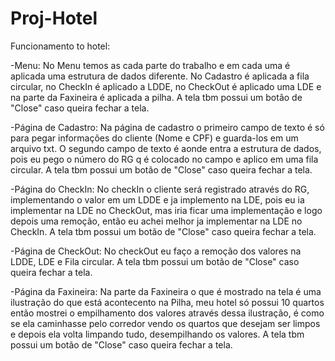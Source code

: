 # Proj-Hotel
Funcionamento to hotel:

-Menu:
	No Menu temos as cada parte do trabalho e em cada uma é aplicada uma estrutura de dados diferente. No Cadastro é aplicada a fila circular, no CheckIn é aplicado a LDDE, no CheckOut é aplicado uma LDE e na parte da Faxineira é aplicada a pilha.
	A tela tbm possui um botão de "Close" caso queira fechar a tela.


-Página de Cadastro:
	Na página de cadastro o primeiro campo de texto é só para pegar informações do cliente (Nome e CPF) e guarda-los em um arquivo txt.
	O segundo campo de texto é aonde entra a estrutura de dados, pois eu pego o número do RG q é colocado no campo e aplico em uma fila circular.
	A tela tbm possui um botão de "Close" caso queira fechar a tela.


-Página do CheckIn:
	No checkIn o cliente será registrado através do RG, implementando o valor em um LDDE e ja implemento na LDE, pois eu ia implementar na LDE no CheckOut, mas iria ficar uma implementação e logo depois uma remoção, então eu achei melhor ja implementar na LDE no CheckIn.
	A tela tbm possui um botão de "Close" caso queira fechar a tela.


-Página de CheckOut:
	No checkOut eu faço a remoção dos valores na LDDE, LDE e Fila circular.
	A tela tbm possui um botão de "Close" caso queira fechar a tela.


-Página da Faxineira:
	Na parte da Faxineira o que é mostrado na tela é uma ilustração do que está acontecento na Pilha, meu hotel só possui 10 quartos então mostrei o empilhamento dos valores através dessa ilustração, é como se ela caminhasse pelo corredor vendo os quartos que desejam ser limpos e depois ela volta limpando tudo, desempilhando os valores.
	A tela tbm possui um botão de "Close" caso queira fechar a tela.
